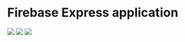 # Firebase Express application

![](https://img.shields.io/npm/v/@inpassor/firebase-app.svg?style=flat)
![](https://img.shields.io/github/license/Inpassor/ts-firebase-app.svg?style=flat-square)
![](https://img.shields.io/npm/dt/@inpassor/firebase-app.svg?style=flat-square)
